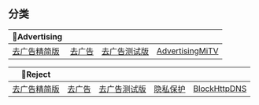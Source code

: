 ## 分类


|📵Advertising|  |  |  |
| ---- | ---- | ---- | ---- |
|[去广告精简版](https://github.com/blackmatrix7/ios_rule_script/tree/master/rule/AdGuard/AdvertisingLite) |[去广告](https://github.com/blackmatrix7/ios_rule_script/tree/master/rule/AdGuard/Advertising) |[去广告测试版](https://github.com/blackmatrix7/ios_rule_script/tree/master/rule/AdGuard/AdvertisingTest) |[AdvertisingMiTV](https://github.com/blackmatrix7/ios_rule_script/tree/master/rule/AdGuard/AdvertisingMiTV) |


|🚫Reject|  |  |  |  |
| ---- | ---- | ---- | ---- | ---- |
|[去广告精简版](https://github.com/blackmatrix7/ios_rule_script/tree/master/rule/AdGuard/AdvertisingLite) |[去广告](https://github.com/blackmatrix7/ios_rule_script/tree/master/rule/AdGuard/Advertising) |[去广告测试版](https://github.com/blackmatrix7/ios_rule_script/tree/master/rule/AdGuard/AdvertisingTest) |[隐私保护](https://github.com/blackmatrix7/ios_rule_script/tree/master/rule/AdGuard/Privacy) |[BlockHttpDNS](https://github.com/blackmatrix7/ios_rule_script/tree/master/rule/AdGuard/BlockHttpDNS) |
